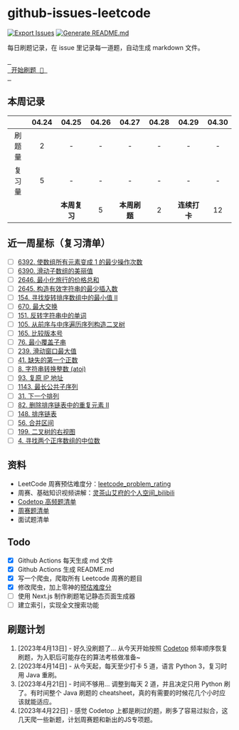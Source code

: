 # github-issues-leetcode

[![Export Issues](https://github.com/winterggg/github-issues-leetcode/actions/workflows/export_issues.yml/badge.svg)](https://github.com/winterggg/github-issues-leetcode/actions/workflows/export_issues.yml) [![Generate README.md](https://github.com/winterggg/github-issues-leetcode/actions/workflows/gemerate_readme.yml/badge.svg)](https://github.com/winterggg/github-issues-leetcode/actions/workflows/gemerate_readme.yml)

每日刷题记录，在 issue 里记录每一道题，自动生成 markdown 文件。

[<kbd> <br> 开始刷题 💪 <br> </kbd>](https://github.com/winterggg/leetcode/issues/new/choose)

## 本周记录

|          | 04.24 | 04.25 | 04.26 | 04.27 | 04.28 | 04.29 | 04.30 |
| :--------: | :---: | :---: | :---: | :---: | :---: | :---: | :---: |
| 刷题量 | 2 | - | - | - | - | - | - |
| 复习量 | 5 | - | - | - | - | - | - |
|        |   | **本周复习** | 5 | **本周刷题** | 2 | **连续打卡** | 12 |

## 近一周星标（复习清单）

- [ ] [6392. 使数组所有元素变成 1 的最少操作次数](https://github.com/winterggg/github-issues-leetcode/issues/70)
- [ ] [6390. 滑动子数组的美丽值](https://github.com/winterggg/github-issues-leetcode/issues/69)
- [ ] [2646. 最小化旅行的价格总和](https://github.com/winterggg/github-issues-leetcode/issues/68)
- [ ] [2645. 构造有效字符串的最少插入数](https://github.com/winterggg/github-issues-leetcode/issues/67)
- [ ] [154. 寻找旋转排序数组中的最小值 II](https://github.com/winterggg/github-issues-leetcode/issues/66)
- [ ] [670. 最大交换](https://github.com/winterggg/github-issues-leetcode/issues/65)
- [ ] [151. 反转字符串中的单词](https://github.com/winterggg/github-issues-leetcode/issues/64)
- [ ] [105. 从前序与中序遍历序列构造二叉树](https://github.com/winterggg/github-issues-leetcode/issues/63)
- [ ] [165. 比较版本号](https://github.com/winterggg/github-issues-leetcode/issues/62)
- [ ] [76. 最小覆盖子串](https://github.com/winterggg/github-issues-leetcode/issues/61)
- [ ] [239. 滑动窗口最大值](https://github.com/winterggg/github-issues-leetcode/issues/59)
- [ ] [41. 缺失的第一个正数](https://github.com/winterggg/github-issues-leetcode/issues/58)
- [ ] [8. 字符串转换整数 (atoi)](https://github.com/winterggg/github-issues-leetcode/issues/57)
- [ ] [93. 复原 IP 地址](https://github.com/winterggg/github-issues-leetcode/issues/56)
- [ ] [1143. 最长公共子序列](https://github.com/winterggg/github-issues-leetcode/issues/52)
- [ ] [31. 下一个排列](https://github.com/winterggg/github-issues-leetcode/issues/51)
- [ ] [82. 删除排序链表中的重复元素 II](https://github.com/winterggg/github-issues-leetcode/issues/50)
- [ ] [148. 排序链表](https://github.com/winterggg/github-issues-leetcode/issues/49)
- [ ] [56. 合并区间](https://github.com/winterggg/github-issues-leetcode/issues/48)
- [ ] [199. 二叉树的右视图](https://github.com/winterggg/github-issues-leetcode/issues/46)
- [ ] [4. 寻找两个正序数组的中位数](https://github.com/winterggg/github-issues-leetcode/issues/45)

## 资料

- LeetCode 周赛预估难度分：[leetcode_problem_rating](https://zerotrac.github.io/leetcode_problem_rating)
- 周赛、基础知识视频讲解：[灵茶山艾府的个人空间_bilibili](https://space.bilibili.com/206214/channel/series)
- [Codetop 高频题清单](./CodeTop题库.csv)
- [周赛题清单](./scripts/crawler/weekly_contests_with_rating.csv)
- 面试题清单


## Todo

- [x] Github Actions 每天生成 md 文件
- [x] Github Actions 生成 README.md
- [x] 写一个爬虫，爬取所有 Leetcode 周赛的题目
- [x] 修改爬虫，加上零神的[预估难度分](https://zerotrac.github.io/leetcode_problem_rating)
- [ ] 使用 Next.js 制作刷题笔记静态页面生成器
- [ ] 建立索引，实现全文搜索功能

## 刷题计划

1. [2023年4月13日] - 好久没刷题了... 从今天开始按照 [Codetop](./CodeTop题库.csv) 频率顺序恢复刷题，为入职后可能存在的算法考核做准备~
2. [2023年4月14日] - 从今天起，每天至少打卡 5 道，语言 Python 3，复习时用 Java 重刷。
3. [2023年4月21日] - 时间不够用... 调整到每天 2 道，并且决定只用 Python 刷了。有时间整个 Java 刷题的 cheatsheet，真的有需要的时候花几个小时应该就能适应。
4. [2023年4月22日] - 感觉 Codetop 上都是刷过的题，刷多了容易过拟合，这几天爬一些新题，计划周赛题和新出的JS专项题。


